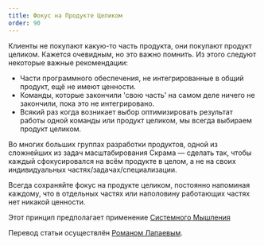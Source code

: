 ```yaml
---
title: Фокус на Продукте Целиком
order: 90
---
```


Клиенты не покупают какую-то часть продукта, они покупают продукт целиком. Кажется очевидным, но это важно помнить. Из этого следуют некоторые важные рекомендации:

* Части программного обеспечения, не интегрированные в общий продукт, ещё не имеют ценности.
* Команды, которые закончили 'свою часть' на самом деле ничего не закончили, пока это не интегрировано.
* Всякий раз когда возникает выбор оптимизировать результат работы одной команды или продукт целиком, мы всегда выбираем продукт целиком.

Во многих больших группах разработки продуктов, одной из сложнейших из задач масштабирования Скрама — сделать так, чтобы каждый сфокусировался на всём продукте в целом, а не на своих индивидуальных частях/задачах/специализации.

Всегда сохраняйте фокус на продукте целиком, постоянно напоминая каждому, что в отдельных частях или наполовину работающих частях нет никакой ценности.

Этот принцип предполагает применение [Системного Мышления](systems-thinking.html)

Перевод статьи осуществлён [Романом Лапаевым](https://www.linkedin.com/in/romanlapaev).
